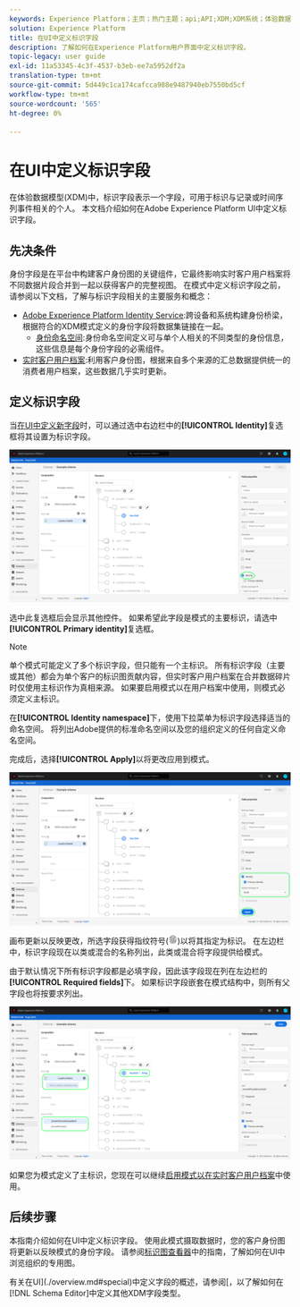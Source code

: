 ```yaml
---
keywords: Experience Platform；主页；热门主题；api;API;XDM;XDM系统；体验数据模型；数据模型；ui；工作区；标识；字段；
solution: Experience Platform
title: 在UI中定义标识字段
description: 了解如何在Experience Platform用户界面中定义标识字段。
topic-legacy: user guide
exl-id: 11a53345-4c3f-4537-b3eb-ee7a5952df2a
translation-type: tm+mt
source-git-commit: 5d449c1ca174cafcca988e9487940eb7550bd5cf
workflow-type: tm+mt
source-wordcount: '565'
ht-degree: 0%

---
```


# 在UI中定义标识字段

在体验数据模型(XDM)中，标识字段表示一个字段，可用于标识与记录或时间序列事件相关的个人。 本文档介绍如何在Adobe Experience Platform UI中定义标识字段。

## 先决条件

身份字段是在平台中构建客户身份图的关键组件，它最终影响实时客户用户档案将不同数据片段合并到一起以获得客户的完整视图。 在模式中定义标识字段之前，请参阅以下文档，了解与标识字段相关的主要服务和概念：

* [Adobe Experience Platform Identity Service](../../../identity-service/home.md):跨设备和系统构建身份桥梁，根据符合的XDM模式定义的身份字段将数据集链接在一起。
   * [身份命名空间](../../../identity-service/namespaces.md):身份命名空间定义可与单个人相关的不同类型的身份信息，这些信息是每个身份字段的必需组件。
* [实时客户用户档案](../../../profile/home.md):利用客户身份图，根据来自多个来源的汇总数据提供统一的消费者用户档案，这些数据几乎实时更新。

## 定义标识字段

当[在UI中定义新字段](./overview.md#define)时，可以通过选中右边栏中的&#x200B;**[!UICONTROL Identity]**&#x200B;复选框将其设置为标识字段。

![](../../images/ui/fields/special/identity.png)

选中此复选框后会显示其他控件。 如果希望此字段是模式的主要标识，请选中&#x200B;**[!UICONTROL Primary identity]**&#x200B;复选框。

>[!NOTE]
>
>单个模式可能定义了多个标识字段，但只能有一个主标识。 所有标识字段（主要或其他）都会为单个客户的标识图贡献内容，但实时客户用户档案在合并数据碎片时仅使用主标识作为真相来源。 如果要启用模式以在用户档案中使用，则模式必须定义主标识。

在&#x200B;**[!UICONTROL Identity namespace]**&#x200B;下，使用下拉菜单为标识字段选择适当的命名空间。 将列出Adobe提供的标准命名空间以及您的组织定义的任何自定义命名空间。

完成后，选择&#x200B;**[!UICONTROL Apply]**&#x200B;以将更改应用到模式。

![](../../images/ui/fields/special/identity-config.png)

画布更新以反映更改，所选字段获得指纹符号(![](../../images/ui/fields/special/identity-symbol.png))以将其指定为标识。 在左边栏中，标识字段现在以类或混合的名称列出，此类或混合将字段提供给模式。

由于默认情况下所有标识字段都是必填字段，因此该字段现在列在左边栏的&#x200B;**[!UICONTROL Required fields]**&#x200B;下。 如果标识字段嵌套在模式结构中，则所有父字段也将按要求列出。

![](../../images/ui/fields/special/identity-applied.png)

如果您为模式定义了主标识，您现在可以继续[启用模式以在实时客户用户档案](../resources/schemas.md#profile)中使用。

## 后续步骤

本指南介绍如何在UI中定义标识字段。 使用此模式摄取数据时，您的客户身份图将更新以反映模式的身份字段。 请参阅[标识图查看器](../../../identity-service/ui/identity-graph-viewer.md)中的指南，了解如何在UI中浏览组织的专用图。

有关在UI](./overview.md#special)中定义字段的概述，请参阅[，以了解如何在[!DNL Schema Editor]中定义其他XDM字段类型。
